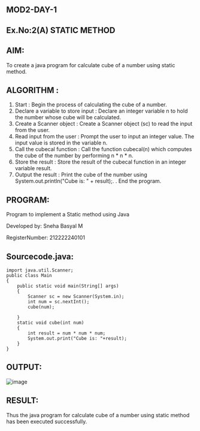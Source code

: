 ## MOD2-DAY-1
## Ex.No:2(A) STATIC METHOD
## AIM:
To create a java program for calculate cube of a number using static method.

## ALGORITHM :
1. Start : Begin the process of calculating the cube of a number.
2. Declare a variable to store input : Declare an integer variable n to hold the number whose cube will be calculated.
3. Create a Scanner object : Create a Scanner object (sc) to read the input from the user.
4. Read input from the user : Prompt the user to input an integer value. The input value is stored in the variable n.
5. Call the cubecal function : Call the function cubecal(n) which computes the cube of the number by performing n * n * n.
6. Store the result : Store the result of the cubecal function in an integer variable result.
7. Output the result : Print the cube of the number using System.out.println("Cube is: " + result);.
. End the program.

## PROGRAM:
Program to implement a Static method using Java

Developed by: Sneha Basyal M

RegisterNumber: 212222240101

## Sourcecode.java:
```
import java.util.Scanner;
public class Main
{
    public static void main(String[] args)
    {
        Scanner sc = new Scanner(System.in);
        int num = sc.nextInt();
        cube(num);
        
    }
    static void cube(int num)
    {
        int result = num * num * num;
        System.out.print("Cube is: "+result);
    }
}
```

## OUTPUT:
![image](https://github.com/user-attachments/assets/11ca7bd5-357d-4a70-93e8-61d2a4eb23b1)


## RESULT:
Thus the java program for calculate cube of a number using static method has been executed successfully.
